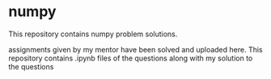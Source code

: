 # numpy
This repository contains numpy problem solutions.

assignments given by my mentor have been solved and uploaded here. 
This repository contains .ipynb files of the questions along with my solution to the questions 
